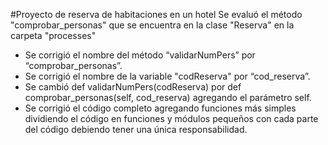 #Proyecto de reserva de habitaciones en un hotel
Se evaluó el método "comprobar_personas" que se encuentra en la clase "Reserva" en la carpeta "processes"
- Se corrigió el nombre del método “validarNumPers” por “comprobar_personas”.
- Se corrigió el nombre de la variable "codReserva" por “cod_reserva”.
- Se cambió def validarNumPers(codReserva) por def comprobar_personas(self, cod_reserva) agregando el parámetro self.
- Se corrigió el código completo agregando funciones más simples dividiendo el código en funciones y módulos pequeños  con cada parte del código debiendo tener una única responsabilidad.
